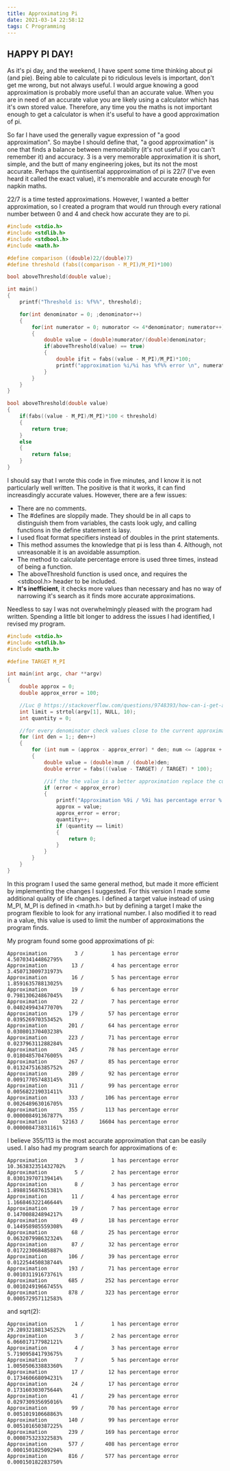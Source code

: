```yaml
---
title: Approximating Pi
date: 2021-03-14 22:58:12
tags: C Programming
---
```


## HAPPY PI DAY!

As it's pi day, and the weekend, I have spent some time thinking about pi (and pie). Being able to calculate pi to ridiculous levels is important, don't get me wrong, but not always useful. I would argue knowing a good approximation is probably more useful than an accurate value. When you are in need of an accurate value you are likely using a calculator which has it's own stored value. Therefore, any time you the maths is not important enough to get a calculator is when it's useful to have a good approximation of pi.

So far I have used the generally vague expression of "a good approximation". So maybe I should define that, "a good approximation" is one that finds a balance between memorability (it's not useful if you can't remember it) and accuracy. 3 is a very memorable approximation it is short, simple, and the butt of many engineering jokes, but its not the most accurate. Perhaps the quintisential appproximation of pi is 22/7 (I've even heard it called the exact value), it's memorable and accurate enough for napkin maths.

22/7 is a time tested approximations. However, I wanted a better approximation, so I created a program that would run through every rational number between 0 and 4 and check how accurate they are to pi.

```c
#include <stdio.h>
#include <stdlib.h>
#include <stdbool.h>
#include <math.h>

#define comparison ((double)22/(double)7)
#define threshold (fabs((comparison - M_PI)/M_PI)*100)

bool aboveThreshold(double value);

int main()
{
    printf("Threshold is: %f%%", threshold);

    for(int denominator = 0; ;denominator++)
    {
        for(int numerator = 0; numorator <= 4*denominator; numerator++)
        {
            double value = (double)numorator/(double)denominator;
            if(aboveThreshold(value) == true)
            {
                double ifit = fabs((value - M_PI)/M_PI)*100;
                printf("approximation %i/%i has %f%% error \n", numerator, denominator, ifit);
            }
        }
    }
}

bool aboveThreshold(double value)
{
    if(fabs((value - M_PI)/M_PI)*100 < threshold)
    {
        return true;
    }
    else
    {
        return false;
    }
}
```

I should say that I wrote this code in five minutes, and I know it is not particularly well written. The positive is that it works, it can find increasdingly accurate values. However, there are a few issues:
- There are no comments.
- The #defines are sloppily made. They should be in all caps to distinguish them from variables, the casts look ugly, and calling functions in the define statement is lasy.
- I used float format specifiers instead of doubles in the print statements.
- This method assumes the knowledge that pi is less than 4. Although, not unreasonable it is an avoidable assumption.
- The method to calculate percentage errore is used three times, instead of being a function.
- The aboveThreshold function is used once, and requires the <stdbool.h> header to be included.
- **It's inefficient**, it checks more values than necessary and has no way of narrowing it's search as it finds more accurate approximations.

Needless to say I was not overwhelmingly pleased with the program had written. Spending a little bit longer to address the issues I had identified, I revised my program.

```c
#include <stdio.h>
#include <stdlib.h>
#include <math.h>

#define TARGET M_PI

int main(int argc, char **argv)
{
    double approx = 0;
    double approx_error = 100;

    //Luc @ https://stackoverflow.com/questions/9748393/how-can-i-get-argv-as-int/38669018
    int limit = strtol(argv[1], NULL, 10);
    int quantity = 0;

    //for every denominator check values close to the current approximation
    for (int den = 1;; den++)
    {
        for (int num = (approx - approx_error) * den; num <= (approx + approx_error) * den; num++)
        {
            double value = (double)num / (double)den;
            double error = fabs(((value - TARGET) / TARGET) * 100);

            //if the the value is a better approximation replace the current approximation with it
            if (error < approx_error)
            {
                printf("Approximation %9i / %9i has percentage error %.15lf%%\n", num, den, error);
                approx = value;
                approx_error = error;
                quantity++;
                if (quantity == limit)
                {
                    return 0;
                }
            }
        }
    }
}
```

In this program I used the same general method, but made it more efficient by implementing the changes I suggested. For this version I made some additional quality of life changes. I defined a target value instead of using M_PI, M_PI is defined in <math.h> but by defining a target I make the program flexible to look for any irrational number. I also modified it to read in a value, this value is used to limit the number of approximations the program finds.

My program found some good approximations of pi:
```
Approximation         3 /         1 has percentage error 4.507034144862795%
Approximation        13 /         4 has percentage error 3.450713009731973%
Approximation        16 /         5 has percentage error 1.859163578813025%
Approximation        19 /         6 has percentage error 0.798130624867045%
Approximation        22 /         7 has percentage error 0.040249943477070%
Approximation       179 /        57 has percentage error 0.039526970353452%
Approximation       201 /        64 has percentage error 0.030801370403238%
Approximation       223 /        71 has percentage error 0.023796311288284%
Approximation       245 /        78 has percentage error 0.018048570476005%
Approximation       267 /        85 has percentage error 0.013247516385752%
Approximation       289 /        92 has percentage error 0.009177057483145%
Approximation       311 /        99 has percentage error 0.005682219031411%
Approximation       333 /       106 has percentage error 0.002648963016705%
Approximation       355 /       113 has percentage error 0.000008491367877%
Approximation     52163 /     16604 has percentage error 0.000008473831161%
```

I believe 355/113 is the most accurate approximation that can be easily used. I also had my program search for approximations of e:

```
Approximation         3 /         1 has percentage error 10.363832351432702%
Approximation         5 /         2 has percentage error 8.030139707139414%
Approximation         8 /         3 has percentage error 1.898815687615381%
Approximation        11 /         4 has percentage error 1.166846322146644%
Approximation        19 /         7 has percentage error 0.147008824894217%
Approximation        49 /        18 has percentage error 0.144958985559308%
Approximation        68 /        25 has percentage error 0.063207998632324%
Approximation        87 /        32 has percentage error 0.017223068485887%
Approximation       106 /        39 has percentage error 0.012254450838744%
Approximation       193 /        71 has percentage error 0.001031191673761%
Approximation       685 /       252 has percentage error 0.001024919667455%
Approximation       878 /       323 has percentage error 0.000572957112583%
```

 and sqrt(2):

```
Approximation         1 /         1 has percentage error 29.289321881345252%
Approximation         3 /         2 has percentage error 6.066017177982121%
Approximation         4 /         3 has percentage error 5.719095841793675%
Approximation         7 /         5 has percentage error 1.005050633883360%
Approximation        17 /        12 has percentage error 0.173460668094231%
Approximation        24 /        17 has percentage error 0.173160303075644%
Approximation        41 /        29 has percentage error 0.029730935695016%
Approximation        99 /        70 has percentage error 0.005101910668863%
Approximation       140 /        99 has percentage error 0.005101650387225%
Approximation       239 /       169 has percentage error 0.000875323322583%
Approximation       577 /       408 has percentage error 0.000150182509294%
Approximation       816 /       577 has percentage error 0.000150182283750%
```